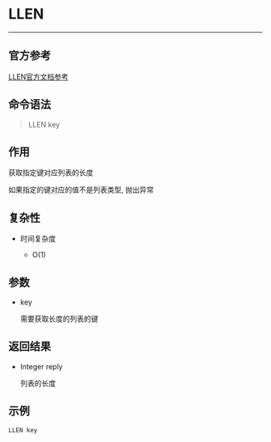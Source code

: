 # LLEN

---

## 官方参考

[LLEN官方文档参考](https://redis.io/commands/LLEN/)

## 命令语法

> LLEN key 

## 作用

获取指定键对应列表的长度

如果指定的键对应的值不是列表类型, 抛出异常

## 复杂性

- 时间复杂度

  - O(1)

## 参数

- key

    需要获取长度的列表的键

## 返回结果

- Integer reply

    列表的长度

## 示例

```bash
LLEN key
```